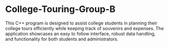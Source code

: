 # College-Touring-Group-B
This C++ program is designed to assist college students in planning their college tours efficiently while keeping track of souvenirs and expenses. The application showcases an easy to follow interface, robust data handling, and functionality for both students and administrators.
